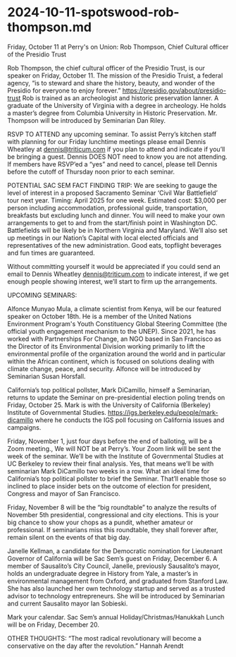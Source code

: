 # 2024-10-11-spotswood-rob-thompson.md

Friday, October 11 at Perry's on Union: Rob Thompson, Chief Cultural officer of the Presidio Trust

Rob Thompson, the chief cultural officer of the Presidio Trust, is our speaker on Friday, October 11. The mission of the Presidio Truist, a federal agency, “is to steward and share the history, beauty, and wonder of the Presidio for everyone to enjoy forever.” https://presidio.gov/about/presidio-trust Rob is trained as an archeologist and historic preservation lanner. A graduate of the University of Virginia with a degree in archeology. He holds a master’s degree from Columbia University in Historic Preservation. Mr. Thompson will be introduced by Seminarian Dan Riley.

RSVP TO ATTEND any upcoming seminar. To assist Perry’s kitchen staff with planning for our Friday lunchtime meetings please email Dennis Wheatley at dennis@triticum.com if you plan to attend and indicate if you’ll be bringing a guest. Dennis DOES NOT need to know you are not attending. If members have RSVP’ed a “yes” and need to cancel, please tell Dennis before the cutoff of Thursday noon prior to each seminar.

POTENTIAL SAC SEM FACT FINDING TRIP: We are seeking to gauge the level of interest in a proposed Sacramento Seminar ‘Civil War Battlefield’ tour next year. Timing: April 2025 for one week. Estimated cost: $3,000 per person including accommodation, professional guide, transportation, breakfasts but excluding lunch and dinner. You will need to make your own arrangements to get to and from the start/finish point in Washington DC. Battlefields will be likely be in Northern Virginia and Maryland. We’ll also set up meetings in our Nation’s Capital with local elected officials and representatives of the new administration. Good eats, topflight beverages and fun times are guaranteed.

Without committing yourself it would be appreciated if you could send an email to Dennis Wheatley dennis@triticum.com to indicate interest, if we get enough people showing interest, we’ll start to firm up the arrangements.

UPCOMING SEMINARS:

Alfonce Munyao Mula, a climate scientist from Kenya, will be our featured speaker on October 18th. He is a member of the United Nations Environment Program's Youth Constituency Global Steering Committee (the official youth engagement mechanism to the UNEP). Since 2021, he has worked with Partnerships For Change, an NGO based in San Francisco as the Director of its Environmental Division working primarily to lift the environmental profile of the organization around the world and in particular within the African continent, which is focused on solutions dealing with climate change, peace, and security.  Alfonce will be introduced by Seminarian Susan Horsfall.

California’s top political pollster, Mark DiCamillo, himself a Seminarian, returns to update the Seminar on pre-presidential election poling trends on Friday, October 25. Mark is with the University of California (Berkeley) Institute of Governmental Studies. https://igs.berkeley.edu/people/mark-dicamillo where he conducts the IGS poll focusing on California issues and campaigns.

Friday, November 1, just four days before the end of balloting, will be a Zoom meeting., We will NOT be at Perry’s. Your Zoom link will be sent the week of the seminar. We’ll be with the Institute of Governmental Studies at UC Berkeley to review their final analysis. Yes, that means we’ll be with seminarian Mark DiCamillo two weeks in a row. What an ideal time for California’s top political pollster to brief the Seminar. That’ll enable those so inclined to place insider bets on the outcome of election for president, Congress and mayor of San Francisco.

Friday, November 8 will be the “big roundtable” to analyze the results of November 5th presidential, congressional and city elections. This is your big chance to show your chops as a pundit, whether amateur or professional. If seminarians miss this roundtable, they shall forever after, remain silent on the events of that big day.

Janelle Kellman, a candidate for the Democratic nomination for Lieutenant Governor of California will be Sac Sem’s guest on Friday, December 6. A member of Sausalito’s City Council, Janelle, previously Sausalito’s mayor, holds an undergraduate degree in History from Yale, a master’s in environmental management from Oxford, and graduated from Stanford Law. She has also launched her own technology startup and served as a trusted advisor to technology entrepreneurs. She will be introduced by Seminarian and current Sausalito mayor Ian Sobieski.

Mark your calendar. Sac Sem’s annual Holiday/Christmas/Hanukkah Lunch will be on Friday, December 20.

OTHER THOUGHTS: “The most radical revolutionary will become a conservative on the day after the revolution.” Hannah Arendt


